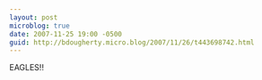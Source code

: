 ```yaml
---
layout: post
microblog: true
date: 2007-11-25 19:00 -0500
guid: http://bdougherty.micro.blog/2007/11/26/t443698742.html
---
```

EAGLES!!

